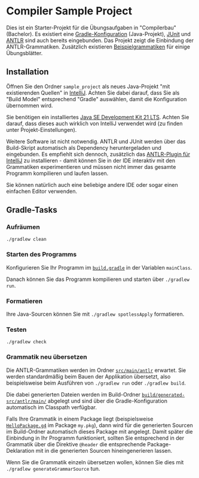 # Compiler Sample Project

Dies ist ein Starter-Projekt für die Übungsaufgaben in "Compilerbau" (Bachelor). Es
existiert eine [Gradle-Konfiguration](build.gradle) (Java-Projekt),
[JUnit](https://junit.org/junit5/) und [ANTLR](https://www.antlr.org/) sind auch
bereits eingebunden. Das Projekt zeigt die Einbindung der ANTLR-Grammatiken.
Zusätzlich existieren [Beispielgrammatiken](src/main/antlr/) für einige
Übungsblätter.

## Installation

Öffnen Sie den Ordner `sample_project` als neues Java-Projekt "mit existierenden
Quellen" in [IntelliJ](https://www.jetbrains.com/idea/). Achten Sie dabei darauf,
dass Sie als "Build Model" entsprechend "Gradle" auswählen, damit die Konfiguration
übernommen wird.

Sie benötigen ein installiertes [Java SE Development Kit 21
LTS](https://jdk.java.net/21/). Achten Sie darauf, dass dieses auch wirklich von
IntelliJ verwendet wird (zu finden unter Projekt-Einstellungen).

Weitere Software ist nicht notwendig. ANTLR und JUnit werden über das Build-Skript
automatisch als Dependency heruntergeladen und eingebunden. Es empfiehlt sich
dennoch, zusätzlich das [ANTLR-Plugin für
IntelliJ](https://plugins.jetbrains.com/plugin/7358-antlr-v4) zu installieren -
damit können Sie in der IDE interaktiv mit den Grammatiken experimentieren und
müssen nicht immer das gesamte Programm kompilieren und laufen lassen.

Sie können natürlich auch eine beliebige andere IDE oder sogar einen einfachen
Editor verwenden.

## Gradle-Tasks

### Aufräumen

`./gradlew clean`

### Starten des Programms

Konfigurieren Sie Ihr Programm im [`build.gradle`](build.gradle) in der Variablen
`mainClass`.

Danach können Sie das Programm kompilieren und starten über `./gradlew run`.

### Formatieren

Ihre Java-Sourcen können Sie mit `./gradlew spotlessApply` formatieren.

### Testen

`./gradlew check`

### Grammatik neu übersetzen

Die ANTLR-Grammatiken werden im Ordner [`src/main/antlr`](src/main/antlr/) erwartet.
Sie werden standardmäßig beim Bauen der Applikation übersetzt, also beispielsweise
beim Ausführen von `./gradlew run` oder `./gradlew build`.

Die dabei generierten Dateien werden im Build-Ordner
[`build/generated-src/antlr/main/`](build/generated-src/antlr/main/) abgelegt und
sind über die Gradle-Konfiguration automatisch im Classpath verfügbar.

Falls Ihre Grammatik in einem Package liegt (beispielsweise
[`HelloPackage.g4`](src/main/antlr/my/pkg/HelloPackage.g4) im Package `my.pkg`),
dann wird für die generierten Sourcen im Build-Ordner automatisch dieses Package mit
angelegt. Damit später die Einbindung in Ihr Programm funktioniert, sollten Sie
entsprechend in der Grammatik über die Direktive `@header` die entsprechende
Package-Deklaration mit in die generierten Sourcen hineingenerieren lassen.

Wenn Sie die Grammatik einzeln übersetzen wollen, können Sie dies mit
`./gradlew generateGrammarSource` tun.
